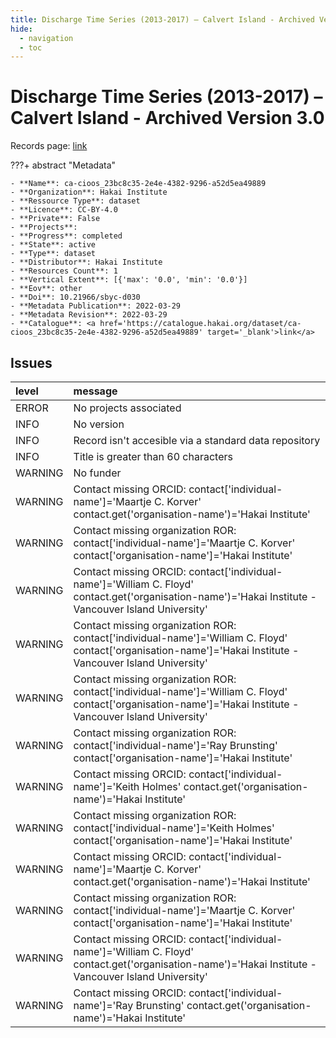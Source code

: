 ```yaml
---
title: Discharge Time Series (2013-2017) – Calvert Island - Archived Version 3.0
hide:
  - navigation
  - toc
---
```


# Discharge Time Series (2013-2017) – Calvert Island - Archived Version 3.0

Records page: <a href='https://catalogue.hakai.org/dataset/ca-cioos_23bc8c35-2e4e-4382-9296-a52d5ea49889' target='_blank'>link</a>

???+ abstract "Metadata"

    - **Name**: ca-cioos_23bc8c35-2e4e-4382-9296-a52d5ea49889 
    - **Organization**: Hakai Institute 
    - **Ressource Type**: dataset 
    - **Licence**: CC-BY-4.0 
    - **Private**: False 
    - **Projects**:  
    - **Progress**: completed 
    - **State**: active 
    - **Type**: dataset 
    - **Distributor**: Hakai Institute 
    - **Resources Count**: 1 
    - **Vertical Extent**: [{'max': '0.0', 'min': '0.0'}] 
    - **Eov**: other 
    - **Doi**: 10.21966/sbyc-d030 
    - **Metadata Publication**: 2022-03-29 
    - **Metadata Revision**: 2022-03-29 
    - **Catalogue**: <a href='https://catalogue.hakai.org/dataset/ca-cioos_23bc8c35-2e4e-4382-9296-a52d5ea49889' target='_blank'>link</a> 

<div id='map'></div>




## Issues
| level   | message                                                                                                                                                       |
|:--------|:--------------------------------------------------------------------------------------------------------------------------------------------------------------|
| ERROR   | No projects associated                                                                                                                                        |
| INFO    | No version                                                                                                                                                    |
| INFO    | Record isn't accesible via a standard data repository                                                                                                         |
| INFO    | Title is greater than 60 characters                                                                                                                           |
| WARNING | No funder                                                                                                                                                     |
| WARNING | Contact missing ORCID: contact['individual-name']='Maartje C. Korver' contact.get('organisation-name')='Hakai Institute'                                      |
| WARNING | Contact missing organization ROR:  contact['individual-name']='Maartje C. Korver' contact['organisation-name']='Hakai Institute'                              |
| WARNING | Contact missing ORCID: contact['individual-name']='William C. Floyd' contact.get('organisation-name')='Hakai Institute - Vancouver Island University'         |
| WARNING | Contact missing organization ROR:  contact['individual-name']='William C. Floyd' contact['organisation-name']='Hakai Institute - Vancouver Island University' |
| WARNING | Contact missing organization ROR:  contact['individual-name']='William C. Floyd' contact['organisation-name']='Hakai Institute - Vancouver Island University' |
| WARNING | Contact missing organization ROR:  contact['individual-name']='Ray Brunsting' contact['organisation-name']='Hakai Institute'                                  |
| WARNING | Contact missing ORCID: contact['individual-name']='Keith Holmes' contact.get('organisation-name')='Hakai Institute'                                           |
| WARNING | Contact missing organization ROR:  contact['individual-name']='Keith Holmes' contact['organisation-name']='Hakai Institute'                                   |
| WARNING | Contact missing ORCID: contact['individual-name']='Maartje C. Korver' contact.get('organisation-name')='Hakai Institute'                                      |
| WARNING | Contact missing organization ROR:  contact['individual-name']='Maartje C. Korver' contact['organisation-name']='Hakai Institute'                              |
| WARNING | Contact missing ORCID: contact['individual-name']='William C. Floyd' contact.get('organisation-name')='Hakai Institute - Vancouver Island University'         |
| WARNING | Contact missing ORCID: contact['individual-name']='Ray Brunsting' contact.get('organisation-name')='Hakai Institute'                                          |


<script>
   document.addEventListener("DOMContentLoaded", function() {
    var map = L.map('map').setView([51.505, -125.09], 5);
    L.tileLayer('https://tile.openstreetmap.org/{z}/{x}/{y}.png', {
        maxZoom: 19,
        attribution: '&copy; <a href="http://www.openstreetmap.org/copyright">OpenStreetMap</a>'
    }).addTo(map);
    var geojsonFeature = {
        "type": "Feature",
        "properties": {
            "name" : "Discharge Time Series (2013-2017) – Calvert Island - Archived Version 3.0"
        },
        "geometry": {'type': 'Polygon', 'coordinates': [[[-128.13265424, 51.60936247], [-127.95907025, 51.60936247], [-127.95907025, 51.69558793], [-128.13265424, 51.69558793], [-128.13265424, 51.60936247]]]}
    }
    L.geoJSON(geojsonFeature).addTo(map);
   })
</script>